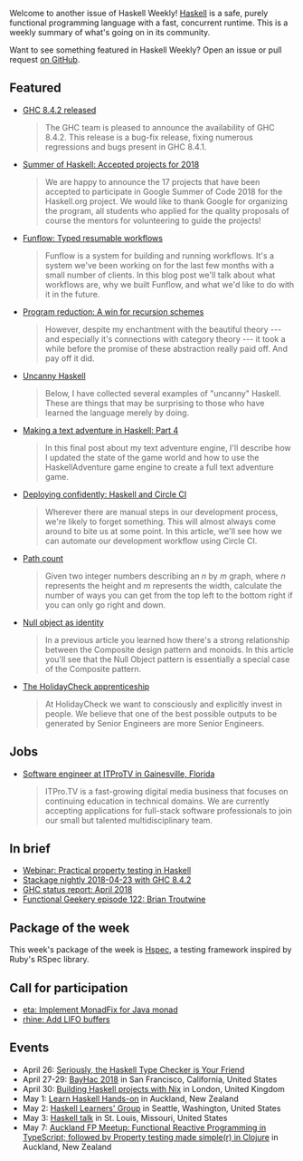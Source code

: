 <!-- 2018-04-26 unpublished -->

Welcome to another issue of Haskell Weekly!
[Haskell](https://haskell-lang.org) is a safe, purely functional programming language with a fast, concurrent runtime.
This is a weekly summary of what's going on in its community.

Want to see something featured in Haskell Weekly?
Open an issue or pull request [on GitHub](https://github.com/haskellweekly/haskellweekly.github.io).

## Featured

-   [GHC 8.4.2 released](https://ghc.haskell.org/trac/ghc/blog/ghc-8.4.2-released)

    > The GHC team is pleased to announce the availability of GHC 8.4.2. This release is a bug-fix release, fixing numerous regressions and bugs present in GHC 8.4.1.

-   [Summer of Haskell: Accepted projects for 2018](https://summer.haskell.org/news/2018-04-23-accepted-projects.html)

    > We are happy to announce the 17 projects that have been accepted to participate in Google Summer of Code 2018 for the Haskell.org project. We would like to thank Google for organizing the program, all students who applied for the quality proposals of course the mentors for volunteering to guide the projects!

-   [Funflow: Typed resumable workflows](https://www.tweag.io/posts/2018-04-25-funflow.html)

    > Funflow is a system for building and running workflows. It's a system we've been working on for the last few months with a small number of clients. In this blog post we'll talk about what workflows are, why we built Funflow, and what we'd like to do with it in the future.

-   [Program reduction: A win for recursion schemes](http://newartisans.com/2018/04/win-for-recursion-schemes/)

    > However, despite my enchantment with the beautiful theory --- and especially it's connections with category theory --- it took a while before the promise of these abstraction really paid off. And pay off it did.

-   [Uncanny Haskell](http://blog.vmchale.com/article/uncanny-haskell)

    > Below, I have collected several examples of "uncanny" Haskell. These are things that may be surprising to those who have learned the language merely by doing.

-   [Making a text adventure in Haskell: Part 4](https://whatthefunctional.wordpress.com/2018/04/22/making-a-text-adventure-in-haskell-part-4/)

    > In this final post about my text adventure engine, I'll describe how I updated the state of the game world and how to use the HaskellAdventure game engine to create a full text adventure game.

-   [Deploying confidently: Haskell and Circle CI](https://mmhaskell.com/blog/2018/4/23/deploying-confidently-haskell-and-circle-ci)

    > Wherever there are manual steps in our development process, we're likely to forget something. This will almost always come around to bite us at some point. In this article, we'll see how we can automate our development workflow using Circle CI.

-   [Path count](http://www.adomokos.com/2018/04/path-count.html)

    > Given two integer numbers describing an *n* by *m* graph, where *n* represents the height and *m* represents the width, calculate the number of ways you can get from the top left to the bottom right if you can only go right and down.


-   [Null object as identity](http://blog.ploeh.dk/2018/04/23/null-object-as-identity/)

    > In a previous article you learned how there's a strong relationship between the Composite design pattern and monoids. In this article you'll see that the Null Object pattern is essentially a special case of the Composite pattern.

-   [The HolidayCheck apprenticeship](https://techblog.holidaycheck.com/post/2018/04/20/holidaycheck-apprenticeship)

    > At HolidayCheck we want to consciously and explicitly invest in people. We believe that one of the best possible outputs to be generated by Senior Engineers are more Senior Engineers.

## Jobs

-   [Software engineer at ITProTV in Gainesville, Florida](https://functionaljobs.com/jobs/9080-software-engineer-developer-at-itprotv)

    > ITPro.TV is a fast-growing digital media business that focuses on continuing education in technical domains. We are currently accepting applications for full-stack software professionals to join our small but talented multidisciplinary team.

## In brief

-   [Webinar: Practical property testing in Haskell](https://www.fpcomplete.com/practical_property_testing_in_haskell)
-   [Stackage nightly 2018-04-23 with GHC 8.4.2](https://www.stackage.org/nightly-2018-04-23)
-   [GHC status report: April 2018](https://ghc.haskell.org/trac/ghc/wiki/Status/Apr18?version=13)
-   [Functional Geekery episode 122: Brian Troutwine](https://www.functionalgeekery.com/episode-122-brian-troutwine/)

## Package of the week

This week's package of the week is [Hspec](https://www.stackage.org/nightly-2018-04-25/package/hspec-2.5.0),
a testing framework inspired by Ruby's RSpec library.

## Call for participation

-   [eta: Implement MonadFix for Java monad](https://github.com/typelead/eta/issues/739)
-   [rhine: Add LIFO buffers](https://github.com/turion/rhine/issues/34)

## Events

-   April 26: [Seriously, the Haskell Type Checker is Your Friend](https://www.meetup.com/denverfp/events/248406761/)
-   April 27-29: [BayHac 2018](https://wiki.haskell.org/BayHac2018) in San Francisco, California, United States
-   April 30: [Building Haskell projects with Nix](https://www.meetup.com/NixOS-London/events/249577540/) in London, United Kingdom
-   May 1: [Learn Haskell Hands-on](https://www.meetup.com/Functional-Programming-Auckland/events/249857325/) in Auckland, New Zealand
-   May 2: [Haskell Learners' Group](https://www.meetup.com/SEAHUG/events/249048859/) in Seattle, Washington, United States
-   May 3: [Haskell talk](https://www.meetup.com/STL-Polyglots/events/247260162/) in St. Louis, Missouri, United States
-   May 7: [Auckland FP Meetup: Functional Reactive Programming in TypeScript; followed by Property testing made simple(r) in Clojure](https://www.meetup.com/Functional-Programming-Auckland/events/249958154/) in Auckland, New Zealand
